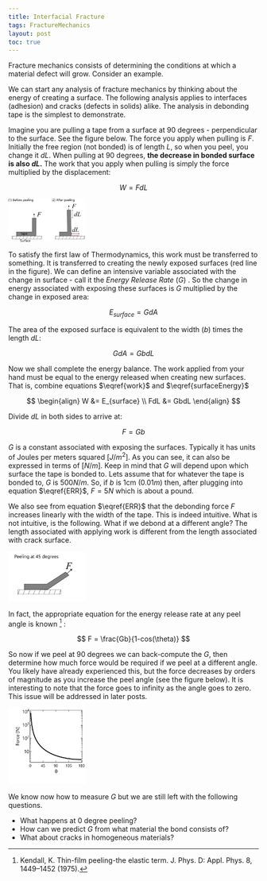 ```yaml
---
title: Interfacial Fracture
tags: FractureMechanics
layout: post
toc: true
---
```


Fracture mechanics consists of determining the conditions at which a material defect will grow. Consider an example.



We can start any analysis of fracture mechanics by thinking about the energy of creating a surface. The following analysis applies to interfaces (adhesion) and cracks (defects in solids) alike. The analysis in debonding tape is the simplest to demonstrate. 

Imagine you are pulling a tape from a surface at 90 degrees - perpendicular to the surface. See the figure below. The force you apply when pulling is $F$. Initially the free region (not bonded) is of length $L$, so when you peel, you change it $dL$. When pulling at 90 degrees, **the decrease in bonded surface is also $dL$.**  The work that you apply when pulling is simply the force multiplied by the displacement: 


$$
\begin{equation}
W = FdL \label{work}
\end{equation}
$$



<img src="\assets\images\Fracture Mechanics\Peeling90Degrees.png" alt="Peeling90Degrees" style="zoom:15%; margin-left: auto; margin-right: auto;" />

To satisfy the first law of Thermodynamics, this work must be transferred to something. It is transferred to creating the newly exposed surfaces (red line in the figure). We can define an intensive variable associated with the change in surface - call it the *Energy Release Rate* ($G$) .  So the change in energy associated with exposing these surfaces is $G$  multiplied by the change in exposed area: 

$$
E_{surface} = GdA
$$

The area of the exposed surface is equivalent to the width ($b$) times the length $dL$: 

$$
\begin{equation}
GdA = GbdL \label{surfaceEnergy}
\end{equation}
$$

Now we shall complete the energy balance. The work applied from your hand must be equal to the energy released when creating new surfaces. That is, combine equations $\eqref{work}$  and $\eqref{surfaceEnergy}$

$$
\begin{align}
W &= E_{surface}
\\
 FdL &= GbdL
\end{align}
$$

Divide $dL$ in both sides to arrive at: 

$$
\begin{equation}
F =Gb \label{ERR}
\end{equation}
$$

$G$ is a constant associated with exposing the surfaces. Typically it has units of Joules per meters squared  $[J/m^2]$. As you can see, it can also be expressed in terms of $[N/m]$. Keep in mind that $G$ will depend upon which surface the tape is bonded to. Lets assume that for whatever the tape is bonded to, $G$ is $500N/m$. So, if $b$ is 1cm ($0.01m$) then, after plugging into equation $\eqref{ERR}$, $F = 5N$ which is about a pound.



We also see from equation $\eqref{ERR}$ that the debonding force $F$ increases linearly with the width of the tape. This is indeed intuitive.  What is not intuitive, is the following. What if we debond at a different angle? The length associated with applying work is different from the length associated with crack surface. 

<img src="\assets\images\Fracture Mechanics\Peeling45Degrees.png" alt="Peeling45Degrees" style="zoom:15%; margin-left: auto; margin-right: auto;" />

In fact, the appropriate equation for the energy release rate at any peel angle is known [^kendall]  : 


$$
F = \frac{Gb}{1-cos(\theta)}
$$

So now if we peel at 90 degrees we can back-compute the $G$, then determine how much force would be required if we peel at a different angle. You likely have already experienced this, but the force decreases by orders of magnitude as you increase the peel angle (see the figure below). It is interesting to note that the force goes to infinity as the angle goes to zero. This issue will be addressed in later posts. 

<img src="\assets\images\Fracture Mechanics\PeelAnglePlot.png" alt="PeelPlot" style="zoom:15%; margin-left: auto; margin-right: auto;" />

We know now how to measure $G$ but we are still left with the following questions. 

* What happens at 0 degree peeling? 
* How can we predict $G$ from what material the bond consists of? 
* What about cracks in homogeneous materials?

[^kendall]: Kendall, K. Thin-film peeling-the elastic term. J. Phys. D: Appl. Phys. 8, 1449–1452 (1975).
